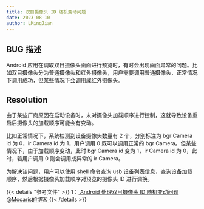 ```yaml
---
title: 双目摄像头 ID 随机变动问题
date: 2023-08-10
author: LMingJian
---
```


## BUG 描述

Android 应用在调取双目摄像头画面进行预览时，有时会出现画面异常的问题。比如双目摄像头分为普通摄像头和红外摄像头，用户需要调用普通摄像头，正常情况下调用成功，但某些情况下会调用成红外摄像头。

## Resolution

由于某些厂商原因在启动设备时，未对摄像头加载顺序进行控制，这就导致设备重启后摄像头的加载顺序可能会有变动。

比如正常情况下，系统检测到设备摄像头数量有 2 个，分别标注为 bgr Camera id 为 0，ir Camera id 为 1，用户调用 0 既可以调用正常的 bgr Camera。但某些情况下，由于加载顺序变动，此时 bgr Camera id 变为 1，ir Camera id 为 0，此时，若用户调用 0 则会调用成异常的 ir Camera。

为解决该问题，用户可以使用 shell 命令查询 usb 设备列表信息，查询设备加载顺序，然后根据摄像头加载顺序对预览的摄像头 ID 进行调换。

{{< details "参考文件" >}} 
1：[ Android 处理双目摄像头 ID 随机变动问题  @Mocaris的博客 ](https://blog.csdn.net/ZP313689969/article/details/130362218)
{{< /details >}}